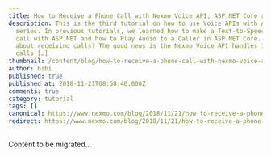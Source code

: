 ```yaml
---
title: How to Receive a Phone Call with Nexmo Voice API, ASP.NET Core and NancyFX
description: This is the third tutorial on how to use Voice APIs with ASP.NET
  series. In previous tutorials, we learned how to make a Text-to-Speech phone
  call with ASP.NET and how to Play Audio to a Caller in ASP.NET Core. But how
  about receiving calls? The good news is the Nexmo Voice API handles inbound
  calls […]
thumbnail: /content/blog/how-to-receive-a-phone-call-with-nexmo-voice-api-asp-core-core-and-nancyfx-dr/Receive-a-phone-call-with-NancyFX.png
author: bibi
published: true
published_at: 2018-11-21T08:58:40.000Z
comments: true
category: tutorial
tags: []
canonical: https://www.nexmo.com/blog/2018/11/21/how-to-receive-a-phone-call-with-nexmo-voice-api-asp-core-core-and-nancyfx-dr
redirect: https://www.nexmo.com/blog/2018/11/21/how-to-receive-a-phone-call-with-nexmo-voice-api-asp-core-core-and-nancyfx-dr
---
```


Content to be migrated...
